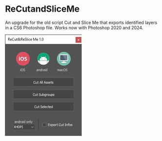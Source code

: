 # ReCutandSliceMe
An upgrade for the old script Cut and Slice Me that exports identified layers in a CS6 Photoshop file. Works now with Photoshop 2020 and 2024.  

<img src="Icon.jpg">
